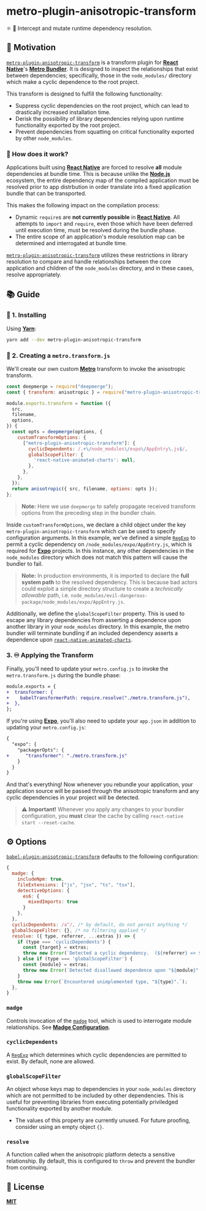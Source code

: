 # metro-plugin-anisotropic-transform
⚛️  🧲 Intercept and mutate runtime dependency resolution.

## 💪 Motivation
[`metro-plugin-anisotropic-transform`](.) is a transform plugin for [**React Native**](https://reactnative.dev)'s [**Metro Bundler**](https://github.com/facebook/metro). It is designed to inspect the relationships that exist between dependencies; specifically, those in the `node_modules/` directory which make a cyclic dependence to the root project.

This transform is designed to fulfill the following functionality:
  - Suppress cyclic dependencies on the root project, which can lead to drastically increased installation time.
  - Derisk the possibility of library dependencies relying upon runtime functionality exported by the root project.
  - Prevent dependencies from squatting on critical functionality exported by other `node_modules`.

### 🤔 How does it work?
Applications built using [**React Native**](https://reactnative.dev) are forced to resolve **all** module dependencies at bundle time. This is because unlike the [**Node.js**](https://nodejs.org/en/) ecosystem, the entire dependency map of the compiled application must be resolved prior to app distrbution in order translate into a fixed application bundle that can be transported.

This makes the following impact on the compilation process:

  - Dynamic `require`s are **not currently possible** in [**React Native**](https://reactnative.dev). All attempts to `import` and `require`, even those which have been deferred until execution time,  must be resolved during the bundle phase.
  - The entire scope of an application's module resolution map can be determined and interrogated at bundle time.

[`metro-plugin-anisotropic-transform`](.) utilizes these restrictions in library resolution to compare and handle relationships between the core application and children of the `node_modules` directory, and in these cases, resolve appropriately. 

## 📚 Guide

### 🚀 1. Installing

Using [**Yarn**](https://yarnpkg.com):

```sh
yarn add --dev metro-plugin-anisotropic-transform
```

### 📝 2. Creating a `metro.transform.js`

We'll create our own custom [**Metro**](https://github.com/facebook/metro) transform to invoke the anisotropic transform.

```javascript
const deepmerge = require("deepmerge");
const { transform: anisotropic } = require("metro-plugin-anisotropic-transform");

module.exports.transform = function ({
  src,
  filename,
  options,
}) {
  const opts = deepmerge(options, {
    customTransformOptions: {
      ["metro-plugin-anisotropic-transform"]: {
        cyclicDependents: /.+\/node_modules\/expo\/AppEntry\.js$/,
        globalScopeFilter: {
          'react-native-animated-charts': null,
        },
      },
    },
  });
  return anisotropic({ src, filename, options: opts });
};
```

> **Note:** Here we use `deepmerge` to safely propagate received transform options from the preceding step in the bundler chain.

Inside `customTransformOptions`, we declare a child object under the key `metro-plugin-anisotropic-transform` which can be used to specify configuration arguments. In this example, we've defined a simple [`RegExp`](https://developer.mozilla.org/en-US/docs/Web/JavaScript/Reference/Global_Objects/RegExp) to permit a cyclic dependency on `/node_modules/expo/AppEntry.js`, which is required for [**Expo**](https://expo.io) projects. In this instance, any other dependencies in the `node_modules` directory which does not match this pattern will cause the bundler to fail.

> **Note:** In production environments, it is imported to declare the **full system path** to the resolved dependency. This is because bad actors could exploit a simple directory structure to create a _technically allowable_ path, i.e. `node_modules/evil-dangerous-package/node_modules/expo/AppEntry.js`.

Additionally, we define the `globalScopeFilter` property. This is used to escape any library dependencies from asserting a dependence upon another library in your `node_modules` directory. In this example, the metro bundler will terminate bundling if an included dependency asserts a dependence upon [`react-native-animated-charts`](https://github.com/rainbow-me/react-native-animated-charts).

### 3. ♾️ Applying the Transform

Finally, you'll need to update your `metro.config.js` to invoke the `metro.transform.js` during the bundle phase:

```diff
module.exports = {
+  transformer: {
+    babelTransformerPath: require.resolve("./metro.transform.js"),
+  },
};
```

If you're using [**Expo**](https://expo.io), you'll also need to update your `app.json` in addition to updating your `metro.config.js`:

```diff
{
  "expo": {
    "packagerOpts": {
+      "transformer": "./metro.transform.js"
    }
  }
}
```

And that's everything! Now whenever you rebundle your application, your application source will be passed through the anisotropic transform and any cyclic dependencies in your project will be detected.

> ⚠️  **Important!** Whenever you apply any changes to your bundler configuration, you **must** clear the cache by calling `react-native start --reset-cache`.


## ⚙️ Options

[`babel-plugin-anisotropic-transform`](.) defaults to the following configuration:

```javascript
{
  madge: {
    includeNpm: true,
    fileExtensions: ["js", "jsx", "ts", "tsx"],
    detectiveOptions: {
      es6: {
        mixedImports: true
      }
    },
  }, 
  cyclicDependents: /a^/, /* by default, do not permit anything */
  globalScopeFilter: {}, /* no filtering applied */
  resolve: ({ type, referrer, ...extras }) => {
    if (type === 'cyclicDependents') {
      const {target} = extras;
      throw new Error(`Detected a cyclic dependency.  (${referrer} => ${target})`);
    } else if (type === 'globalScopeFilter') {
      const {module} = extras;
      throw new Error(`Detected disallowed dependence upon "${module}". (${referrer})`);
    }
    throw new Error(`Encountered unimplemented type, "${type}".`);
  },
}
```

### `madge`
Controls invocation of the [`madge`](https://github.com/pahen/madge) tool, which is used to interrogate module relationships. See [**Madge Configuration**](https://github.com/pahen/madge#configuration).

### `cyclicDependents`
A [`RegExp`](https://developer.mozilla.org/en-US/docs/Web/JavaScript/Reference/Global_Objects/RegExp) which determines which cyclic dependencies are permitted to exist. By default, none are allowed.

### `globalScopeFilter`
An object whose keys map to dependencies in your `node_modules` directory which are not permitted to be included by other dependencies. This is useful for preventing libraries from executing potentially priviledged functionality exported by another module.
  - The values of this property are currently unused. For future proofing, consider using an empty object `{}`.

### `resolve`
A function called when the anisotropic platform detects a sensitive relationship. By default, this is configured to `throw` and prevent the bundler from continuing.

## 🌈 License
[**MIT**](./LICENSE)

